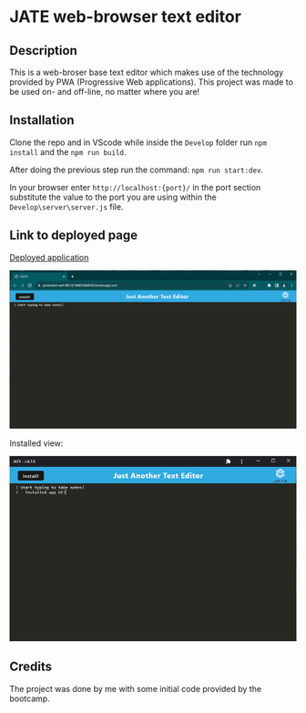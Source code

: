 # JATE web-browser text editor

## Description

This is a web-broser base text editor which makes use of the technology provided by PWA (Progressive Web applications).
This project was made to be used on- and off-line, no matter where you are!

## Installation

Clone the repo and in VScode while inside the `Develop` folder run `npm install` and the `npm run build`.

After doing the previous step run the command: `npm run start:dev`.

In your browser enter `http://localhost:{port}/` in the port section substitute the value to the port you are using within the `Develop\server\server.js` file.

## Link to deployed page

[Deployed application](https://protected-reef-98110-9fd014fd41f5.herokuapp.com/)

![web-page view](./images/mainpage.png)

Installed view:

![installed view](./images/installed-app.png)

## Credits

The project was done by me with some initial code provided by the bootcamp.